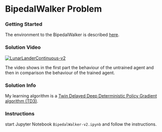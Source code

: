 # BipedalWalker Problem

### Getting Started
The environment to the BipedalWalker is described [here](https://github.com/openai/gym/wiki/BipedalWalker-v2).

### Solution Video
[![LunarLanderContinuous-v2](http://img.youtube.com/vi/615X49z3u6o/0.jpg)](https://www.youtube.com/watch?v=615X49z3u6o "BipedalWalker-v2")

The video shows in the first part the behaviour of the untrained agent and then in comparison the behaviour of the trained agent.

### Solution Info
My learning algorithm is a [Twin Delayed Deep Deterministic Policy Gradient algorithm (TD3)]([https://arxiv.org/pdf/1802.09477.pdf]).

### Instructions

start Jupyter Notebook `BipedalWalker-v2.ipynb` and follow the instructions. 
